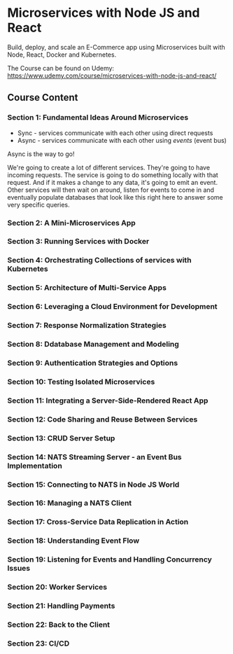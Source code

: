# Microservices with Node JS and React

Build, deploy, and scale an E-Commerce app using Microservices built with Node, React, Docker and Kubernetes.

The Course can be found on Udemy: https://www.udemy.com/course/microservices-with-node-js-and-react/

## Course Content
### Section 1: Fundamental Ideas Around Microservices
- Sync - services communicate with each other using direct requests
- Async - services communicate with each other using _events_ (event bus)

Async is the way to go!

We're going to create a lot of different services. They're going to have incoming requests. The service is going to do something locally with that request. And if it makes a change to any data, it's going to emit an event. Other services will then wait on around, listen for events to come in and eventually populate databases that look like this right here to answer some very specific queries.
### Section 2: A Mini-Microservices App
### Section 3: Running Services with Docker
### Section 4: Orchestrating Collections of services with Kubernetes
### Section 5: Architecture of Multi-Service Apps
### Section 6: Leveraging a Cloud Environment for Development
### Section 7: Response Normalization Strategies
### Section 8: Ddatabase Management and Modeling
### Section 9: Authentication Strategies and Options
### Section 10: Testing Isolated Microservices
### Section 11: Integrating a Server-Side-Rendered React App
### Section 12: Code Sharing and Reuse Between Services
### Section 13: CRUD Server Setup
### Section 14: NATS Streaming Server - an Event Bus Implementation
### Section 15: Connecting to NATS in Node JS World
### Section 16: Managing a NATS Client
### Section 17: Cross-Service Data Replication in Action
### Section 18: Understanding Event Flow
### Section 19: Listening for Events and Handling Concurrency Issues
### Section 20: Worker Services
### Section 21: Handling Payments
### Section 22: Back to the Client
### Section 23: CI/CD

